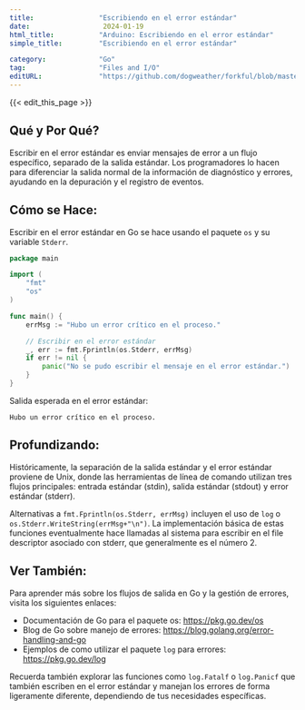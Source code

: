 ```yaml
---
title:                "Escribiendo en el error estándar"
date:                  2024-01-19
html_title:           "Arduino: Escribiendo en el error estándar"
simple_title:         "Escribiendo en el error estándar"

category:             "Go"
tag:                  "Files and I/O"
editURL:              "https://github.com/dogweather/forkful/blob/master/content/es/go/writing-to-standard-error.md"
---
```


{{< edit_this_page >}}

## Qué y Por Qué?

Escribir en el error estándar es enviar mensajes de error a un flujo específico, separado de la salida estándar. Los programadores lo hacen para diferenciar la salida normal de la información de diagnóstico y errores, ayudando en la depuración y el registro de eventos.

## Cómo se Hace:

Escribir en el error estándar en Go se hace usando el paquete `os` y su variable `Stderr`.

```Go
package main

import (
	"fmt"
	"os"
)

func main() {
	errMsg := "Hubo un error crítico en el proceso."

	// Escribir en el error estándar
	_, err := fmt.Fprintln(os.Stderr, errMsg)
	if err != nil {
		panic("No se pudo escribir el mensaje en el error estándar.")
	}
}
```

Salida esperada en el error estándar:

```
Hubo un error crítico en el proceso.
```

## Profundizando:

Históricamente, la separación de la salida estándar y el error estándar proviene de Unix, donde las herramientas de línea de comando utilizan tres flujos principales: entrada estándar (stdin), salida estándar (stdout) y error estándar (stderr).

Alternativas a `fmt.Fprintln(os.Stderr, errMsg)` incluyen el uso de `log` o `os.Stderr.WriteString(errMsg+"\n")`. La implementación básica de estas funciones eventualmente hace llamadas al sistema para escribir en el file descriptor asociado con stderr, que generalmente es el número 2.

## Ver También:

Para aprender más sobre los flujos de salida en Go y la gestión de errores, visita los siguientes enlaces:

- Documentación de Go para el paquete os: https://pkg.go.dev/os
- Blog de Go sobre manejo de errores: https://blog.golang.org/error-handling-and-go
- Ejemplos de como utilizar el paquete `log` para errores: https://pkg.go.dev/log

Recuerda también explorar las funciones como `log.Fatalf` o `log.Panicf` que también escriben en el error estándar y manejan los errores de forma ligeramente diferente, dependiendo de tus necesidades específicas.
